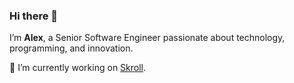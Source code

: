 ### Hi there 👋

I’m **Alex**, a Senior Software Engineer passionate about technology, programming, and innovation.  

🔭 I’m currently working on [Skroll](https://github.com/abianche/skroll).

<!--

![GitHub stats](https://github-readme-stats.vercel.app/api?username=abianche&show_icons=true&theme=default)
![Top Langs](https://github-readme-stats.vercel.app/api/top-langs/?username=abianche&layout=compact)

**abianche/abianche** is a ✨ _special_ ✨ repository because its `README.md` (this file) appears on your GitHub profile.

-->
